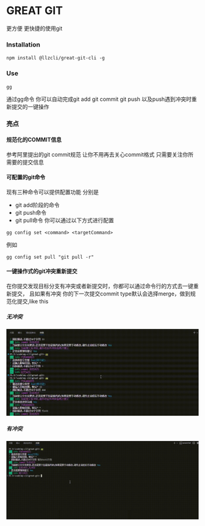 # GREAT GIT
更方便 更快捷的使用git

### Installation

<a name="installation"></a>

```shell
npm install @llzcli/great-git-cli -g
```

### Use
```shell
gg
```

通过gg命令 你可以自动完成git add  git commit  git push 以及push遇到冲突时重新提交的一键操作

### 亮点

#### 规范化的COMMIT信息
参考阿里提出的git commit规范 让你不用再去关心commit格式 只需要关注你所需要的提交信息

#### 可配置的git命令
现有三种命令可以提供配置功能 分别是
- git add阶段的命令
- git push命令
- git pull命令
你可以通过以下方式进行配置
```shell
gg config set <command> <targetCommand>
```
例如
```shell
gg config set pull "git pull -r"
```

#### 一键操作式的git冲突重新提交
在你提交发现目标分支有冲突或者新提交时，你都可以通过命令行的方式去一键重新提交，
且如果有冲突 你的下一次提交commit type默认会选择merge，做到规范化提交,like this
##### 无冲突
![image](./packages//cli//public/noConflct.gif)
##### 有冲突
![image](./packages//cli//public/hasConflct.gif)